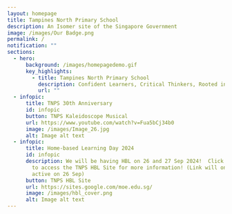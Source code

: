 ```yaml
---
layout: homepage
title: Tampines North Primary School
description: An Isomer site of the Singapore Government
image: /images/Our Badge.png
permalink: /
notification: ""
sections:
  - hero:
      background: /images/homepagedemo.gif
      key_highlights:
        - title: Tampines North Primary School
          description: Confident Learners, Critical Thinkers, Rooted in Values
          url: ""
  - infopic:
      title: TNPS 30th Anniversary
      id: infopic
      button: TNPS Kaleidoscope Musical
      url: https://www.youtube.com/watch?v=Fua5bCj34b0
      image: /images/Image_26.jpg
      alt: Image alt text
  - infopic:
      title: Home-based Learning Day 2024
      id: infopic
      description: We will be having HBL on 26 and 27 Sep 2024!  Click the link below
        to access the TNPS HBL Site for more information! (Link will only be
        active on 26 Sep)
      button: TNPS HBL Site
      url: https://sites.google.com/moe.edu.sg/
      image: /images/hbl_cover.png
      alt: Image alt text
---
```

